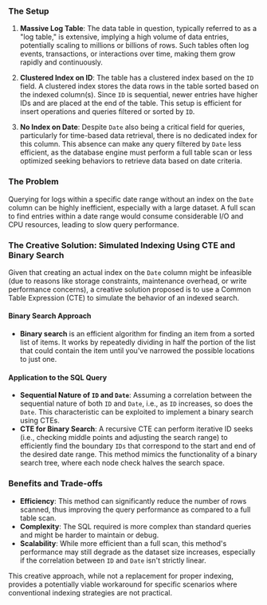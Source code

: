 ### The Setup

1. **Massive Log Table**: The data table in question, typically referred to as a "log table," is extensive, implying a high volume of data entries, potentially scaling to millions or billions of rows. Such tables often log events, transactions, or interactions over time, making them grow rapidly and continuously.

2. **Clustered Index on ID**: The table has a clustered index based on the `ID` field. A clustered index stores the data rows in the table sorted based on the indexed column(s). Since `ID` is sequential, newer entries have higher IDs and are placed at the end of the table. This setup is efficient for insert operations and queries filtered or sorted by `ID`.

3. **No Index on Date**: Despite `Date` also being a critical field for queries, particularly for time-based data retrieval, there is no dedicated index for this column. This absence can make any query filtered by `Date` less efficient, as the database engine must perform a full table scan or less optimized seeking behaviors to retrieve data based on date criteria.

### The Problem

Querying for logs within a specific date range without an index on the `Date` column can be highly inefficient, especially with a large dataset. A full scan to find entries within a date range would consume considerable I/O and CPU resources, leading to slow query performance.

### The Creative Solution: Simulated Indexing Using CTE and Binary Search

Given that creating an actual index on the `Date` column might be infeasible (due to reasons like storage constraints, maintenance overhead, or write performance concerns), a creative solution proposed is to use a Common Table Expression (CTE) to simulate the behavior of an indexed search.

#### Binary Search Approach
- **Binary search** is an efficient algorithm for finding an item from a sorted list of items. It works by repeatedly dividing in half the portion of the list that could contain the item until you've narrowed the possible locations to just one.

#### Application to the SQL Query
- **Sequential Nature of `ID` and `Date`**: Assuming a correlation between the sequential nature of both `ID` and `Date`, i.e., as `ID` increases, so does the `Date`. This characteristic can be exploited to implement a binary search using CTEs.
- **CTE for Binary Search**: A recursive CTE can perform iterative ID seeks (i.e., checking middle points and adjusting the search range) to efficiently find the boundary `IDs` that correspond to the start and end of the desired date range. This method mimics the functionality of a binary search tree, where each node check halves the search space.

### Benefits and Trade-offs
- **Efficiency**: This method can significantly reduce the number of rows scanned, thus improving the query performance as compared to a full table scan.
- **Complexity**: The SQL required is more complex than standard queries and might be harder to maintain or debug.
- **Scalability**: While more efficient than a full scan, this method's performance may still degrade as the dataset size increases, especially if the correlation between `ID` and `Date` isn't strictly linear.

This creative approach, while not a replacement for proper indexing, provides a potentially viable workaround for specific scenarios where conventional indexing strategies are not practical.
